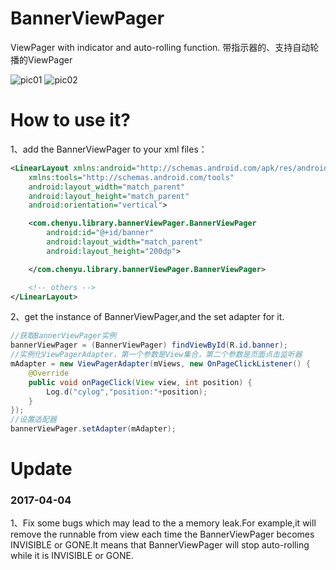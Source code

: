# BannerViewPager
ViewPager with indicator and auto-rolling function.
带指示器的、支持自动轮播的ViewPager

![pic01](https://github.com/chenyuAndroid/BannerViewPager/blob/master/BannerViewPager/pic/banner01%20.gif)
![pic02](https://github.com/chenyuAndroid/BannerViewPager/blob/master/BannerViewPager/pic/banner02.gif)


# How to use it?
1、add the BannerViewPager to your xml files：
```xml
<LinearLayout xmlns:android="http://schemas.android.com/apk/res/android"
    xmlns:tools="http://schemas.android.com/tools"
    android:layout_width="match_parent"
    android:layout_height="match_parent"
    android:orientation="vertical">

    <com.chenyu.library.bannerViewPager.BannerViewPager
        android:id="@+id/banner"
        android:layout_width="match_parent"
        android:layout_height="200dp">

    </com.chenyu.library.bannerViewPager.BannerViewPager>

    <!-- others -->
</LinearLayout>
```

2、get the instance of BannerViewPager,and the set adapter for it.
```java
//获取BannerViewPager实例
bannerViewPager = (BannerViewPager) findViewById(R.id.banner);
//实例化ViewPagerAdapter，第一个参数是View集合，第二个参数是页面点击监听器
mAdapter = new ViewPagerAdapter(mViews, new OnPageClickListener() {
    @Override
    public void onPageClick(View view, int position) {
        Log.d("cylog","position:"+position);
    }
});
//设置适配器
bannerViewPager.setAdapter(mAdapter);
```
# Update 
### 2017-04-04
1、Fix some bugs which may lead to the a memory leak.For example,it will remove the runnable from view each time the BannerViewPager becomes INVISIBLE or GONE.It means that BannerViewPager will stop auto-rolling while it is INVISIBLE or GONE.
